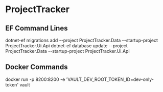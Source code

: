 # ProjectTracker

 EF Command Lines
---
dotnet-ef migrations add <MigrationName> --project ProjectTracker.Data --startup-project ProjectTracker.Ui.Api
dotnet-ef database update --project ProjectTracker.Data --startup-project ProjectTracker.Ui.Api

Docker Commands
---
docker run -p 8200:8200 -e 'VAULT_DEV_ROOT_TOKEN_ID=dev-only-token' vault
